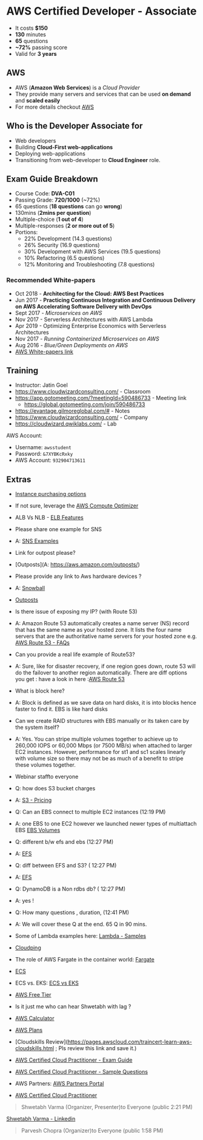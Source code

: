 # AWS Certified Developer - Associate

- It costs **$150**
- **130** minutes
- **65** questions
- **~72%** passing score
- Valid for **3 years**

## AWS

- AWS (**Amazon Web Services**) is a _Cloud Provider_
- They provide many servers and services that can be used **on demand** and **scaled easily**
- For more details checkout [AWS](./AWS)

## Who is the Developer Associate for

- Web developers
- Building **Cloud-First web-applications**
- Deploying web-applications
- Transitioning from web-developer to **Cloud Engineer** role.

## Exam Guide Breakdown

- Course Code: **DVA-C01**
- Passing Grade: **720/1000** (~72%)
- 65 questions (**18 questions** can go **wrong**)
- 130mins (**2mins per question**)
- Multiple-choice (**1 out of 4**)
- Multiple-responses (**2 or more out of 5**)
- Portions:
  - 22% Development (14.3 questions)
  - 26% Security (16.9 questions)
  - 30% Development with AWS Services (19.5 questions)
  - 10% Refactoring (6.5 questions)
  - 12% Monitoring and Troubleshooting (7.8 questions)

### Recommended White-papers

- Oct 2018 - **Architecting for the Cloud: AWS Best Practices**
- Jun 2017 - **Practicing Continuous Integration and Continuous Delivery on AWS Accelerating Software Delivery with DevOps**
- Sept 2017 - _Microservices on AWS_
- Nov 2017 - Serverless Architectures with AWS Lambda
- Apr 2019 - Optimizing Enterprise Economics with Serverless Architectures
- Nov 2017 - _Running Containerized Microservices on AWS_
- Aug 2016 - _Blue/Green Deployments on AWS_
- [AWS White-papers link](https://aws.amazon.com/whitepapers)

## Training

- Instructor: Jatin Goel
- https://www.cloudwizardconsulting.com/ - Classroom
- https://app.gotomeeting.com/?meetingId=590486733 - Meeting link
  - https://global.gotomeeting.com/join/590486733
- https://evantage.gilmoreglobal.com/# - Notes
- https://www.cloudwizardconsulting.com/ - Company
- https://cloudwizard.qwiklabs.com/ - Lab

AWS Account:

- Username: `awsstudent`
- Password: `&7XYBKcRxky`
- AWS Account: `932904713611`

## Extras

- [Instance purchasing options](https://docs.aws.amazon.com/AWSEC2/latest/UserGuide/instance-purchasing-options.html)

- If not sure, leverage the [AWS Compute Optimizer](https://aws.amazon.com/compute-optimizer/)

- ALB Vs NLB - [ELB Features](https://aws.amazon.com/elasticloadbalancing/features/)

- Please share one example for SNS
- A: [SNS Examples](https://docs.aws.amazon.com/sdk-for-javascript/v2/developer-guide/sns-examples.html)

- Link for outpost please?
- [Outposts](A: https://aws.amazon.com/outposts/)

- Please provide any link to Aws hardware devices ?
- A: [Snowball](https://aws.amazon.com/snowball/)
- [Outposts](https://aws.amazon.com/outposts/)

- Is there issue of exposing my IP? (with Route 53)
- A: Amazon Route 53 automatically creates a name server (NS) record that has the same name as your hosted zone. It lists the four name servers that are the authoritative name servers for your hosted zone e.g. [AWS Route 53 - FAQs](https://aws.amazon.com/route53/faqs/)

- Can you provide a real life example of Route53?
- A: Sure, like for disaster recovery, if one region goes down, route 53 will do the failover to another region automatically. There are diff options you get : have a look in here :[AWS Route 53](https://aws.amazon.com/route53/features/)

- What is block here?
- A: Block is defined as we save data on hard disks, it is into blocks hence faster to find it. EBS is like hard disks

- Can we create RAID structures with EBS manually or its taken care by the system itself?
- A: Yes. You can stripe multiple volumes together to achieve up to 260,000 IOPS or 60,000 Mbps (or 7500 MB/s) when attached to larger EC2 instances. However, performance for st1 and sc1 scales linearly with volume size so there may not be as much of a benefit to stripe these volumes together.

- Webinar staffto everyone

- Q: how does S3 bucket charges
- A: [S3 - Pricing](https://aws.amazon.com/s3/pricing/)

- Q: Can an EBS connect to multiple EC2 instances (12:19 PM)
- A: one EBS to one EC2 however we launched newer types of multiattach EBS [EBS Volumes](https://docs.aws.amazon.com/AWSEC2/latest/UserGuide/ebs-volumes-multi.html)

- Q: different b/w efs and ebs (12:27 PM)
- A: [EFS](https://aws.amazon.com/efs/when-to-choose-efs/)

- Q: diff between EFS and S3? ( 12:27 PM)
- A: [EFS](https://aws.amazon.com/efs/when-to-choose-efs/)

- Q: DynamoDB is a Non rdbs db? ( 12:27 PM)
- A: yes !

- Q: How many questions , duration, (12:41 PM)
- A: We will cover these Q at the end. 65 Q in 90 mins.

- Some of Lambda examples here: [Lambda - Samples](https://docs.aws.amazon.com/lambda/latest/dg/lambda-samples.html)

- [Cloudping](https://www.cloudping.info/)

- The role of AWS Fargate in the container world: [Fargate](https://aws.amazon.com/blogs/containers/the-role-of-aws-fargate-in-the-container-world/)

- [ECS](https://aws.amazon.com/ecs/)

- ECS vs. EKS: [ECS vs EKS](https://aws.amazon.com/blogs/containers/amazon-ecs-vs-amazon-eks-making-sense-of-aws-container-services/)

- [AWS Free Tier](https://aws.amazon.com/free)
- Is it just me who can hear Shwetabh with lag ?

- [AWS Calculator](https://calculator.aws/#/)
- [AWS Plans](https://aws.amazon.com/premiumsupport/plans/)
- [Cloudskills Review](https://pages.awscloud.com/traincert-learn-aws-cloudskills.html ; Pls review this link and save it.)
- [AWS Certified Cloud Practitioner - Exam Guide](https://d1.awsstatic.com/training-and-certification/docs-cloud-practitioner/AWS-Certified-Cloud-Practitioner_Exam-Guide.pdf)
- [AWS Certified Cloud Practitioner - Sample Questions](https://d1.awsstatic.com/training-and-certification/docs-cloud-practitioner/AWS-Certified-Cloud-Practitioner_Sample-Questions.pdf)
- AWS Partners: [AWS Partners Portal](https://www.aws.training/Details/eLearning?id=60697)
- [AWS Certified Cloud Practitioner](https://aws.amazon.com/certification/certified-cloud-practitioner/)

> Shwetabh Varma (Organizer, Presenter)to Everyone (public 2:21 PM)

[Shwetabh Varma - Linkedin](https://www.linkedin.com/in/shwetabh-varma-482b0a13/)

> Parvesh Chopra (Organizer)to Everyone (public 1:58 PM)
